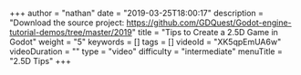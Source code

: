 +++
author = "nathan"
date = "2019-03-25T18:00:17"
description = "Download the source project: https://github.com/GDQuest/Godot-engine-tutorial-demos/tree/master/2019"
title = "Tips to Create a 2.5D Game in Godot"
weight = "5"
keywords = []
tags = []
videoId = "XK5qpEmUA6w"
videoDuration = ""
type = "video"
difficulty = "intermediate"
menuTitle = "2.5D Tips"
+++
